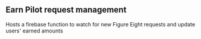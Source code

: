 ## Earn Pilot request management

Hosts a firebase function to watch for new Figure Eight requests and update users' earned amounts
